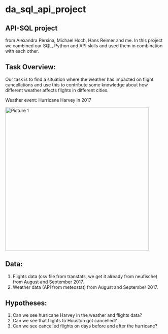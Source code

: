 # da_sql_api_project
## API-SQL project
from Alexandra Persina, Michael Hoch, Hans Reimer and me.
In this project we combined our SQL, Python and API skills and used them in combination with each other.

## Task Overview:
Our task is to find a situation where the weather has impacted on flight cancellations and use this to contribute some knowledge about how different weather affects flights in different cities.

Weather event: Hurricane Harvey in 2017

<img width="452" alt="Picture 1" src="https://github.com/avtrebs/da_sql_api_project/assets/130662824/4ea1e96d-224e-4f09-88f3-70126c389644">


## Data:
1. Flights data (csv file from transtats, we get it already from neufische) from August and September 2017.
2. Weather data (API from meteostat) from August and September 2017.

## Hypotheses:
1. Can we see hurricane Harvey in the weather and flights data? 
2. Can we see that flights to Houston got cancelled?
3. Can we see cancelled flights on days before and after the hurricane?
